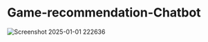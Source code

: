 # Game-recommendation-Chatbot
![Screenshot 2025-01-01 222636](https://github.com/user-attachments/assets/10dbe28f-6f54-4cd1-ad4d-36a96adb5a7f)
